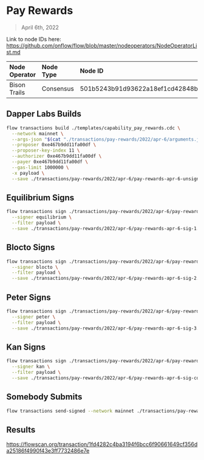 # Pay Rewards
> April 6th, 2022

Link to node IDs here: https://github.com/onflow/flow/blob/master/nodeoperators/NodeOperatorList.md

| Node Operator             | Node Type          | Node ID  |
|:--------------------------|:-------------------|:---------|
| Bison Trails | Consensus | 501b5243b91d93622a18ef1cd42848bb7c47a55b2f02ea6404cd7add2229f8e3

## Dapper Labs Builds

```sh
flow transactions build ./templates/capability_pay_rewards.cdc \
  --network mainnet \
  --args-json "$(cat "./transactions/pay-rewards/2022/apr-6/arguments.json")" \
  --proposer 0xe467b9dd11fa00df \
  --proposer-key-index 11 \
  --authorizer 0xe467b9dd11fa00df \
  --payer 0xe467b9dd11fa00df \
  --gas-limit 1000000 \
  -x payload \
  --save ./transactions/pay-rewards/2022/apr-6/pay-rewards-apr-6-unsigned.rlp
```

## Equilibrium Signs

```sh
flow transactions sign ./transactions/pay-rewards/2022/apr-6/pay-rewards-apr-6-unsigned.rlp \
  --signer equilibrium \
  --filter payload \
  --save ./transactions/pay-rewards/2022/apr-6/pay-rewards-apr-6-sig-1.rlp
```

## Blocto Signs

```sh
flow transactions sign ./transactions/pay-rewards/2022/apr-6/pay-rewards-apr-6-sig-1.rlp \
  --signer blocto \
  --filter payload \
  --save ./transactions/pay-rewards/2022/apr-6/pay-rewards-apr-6-sig-2.rlp
```

## Peter Signs

```sh
flow transactions sign ./transactions/pay-rewards/2022/apr-6/pay-rewards-apr-6-sig-2.rlp \
  --signer peter \
  --filter payload \
  --save ./transactions/pay-rewards/2022/apr-6/pay-rewards-apr-6-sig-3.rlp
```

## Kan Signs

```sh
flow transactions sign ./transactions/pay-rewards/2022/apr-6/pay-rewards-apr-6-sig-3.rlp \
  --signer kan \
  --filter payload \
  --save ./transactions/pay-rewards/2022/apr-6/pay-rewards-apr-6-sig-complete.rlp
```

## Somebody Submits

```sh
flow transactions send-signed --network mainnet ./transactions/pay-rewards/2022/apr-6/pay-rewards-apr-6-sig-complete.rlp
```

## Results

https://flowscan.org/transaction/1fd4282c4ba3194f6bcc6f90661649cf356da25186f4990f43e3ff7732486e7e
